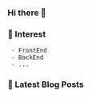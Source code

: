 
### Hi there 👋   

### 📖   Interest   
     - FrontEnd
     - BackEnd
     - ...  


### 📕 Latest Blog Posts   

